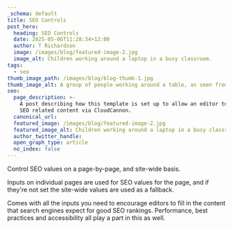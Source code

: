```yaml
---
_schema: default
title: SEO Controls
post_hero:
  heading: SEO Controls
  date: 2025-05-06T11:28:34+12:00
  author: T Richardson
  image: /images/blog/featured-image-2.jpg
  image_alt: Children working around a laptop in a busy classroom.
tags:
  - seo
thumb_image_path: /images/blog/blog-thumb-1.jpg
thumb_image_alt: A group of people working around a table, as seen from above
seo:
  page_description: >-
    A post describing how this template is set up to allow an editor to control
    SEO related content via CloudCannon.
  canonical_url:
  featured_image: /images/blog/featured-image-2.jpg
  featured_image_alt: Children working around a laptop in a busy classroom.
  author_twitter_handle:
  open_graph_type: article
  no_index: false
---
```

Control SEO values on a page-by-page, and site-wide basis.

Inputs on individual pages are used for SEO values for the page, and if they're not set the site-wide values are used as a fallback.

Comes with all the inputs you need to encourage editors to fill in the content that search engines expect for good SEO rankings. Performance, best practices and accessibility all play a part in this as well.